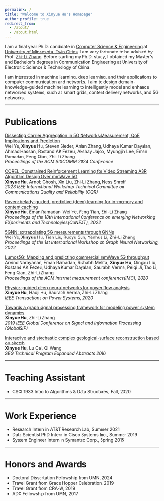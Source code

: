 ```yaml
---
permalink: /
title: "Welcome to Xinyue Hu's Homepage"
author_profile: true
redirect_from: 
  - /about/
  - /about.html
---
```


I am a final year Ph.D. candidate in [Computer Science & Engineering](https://cse.umn.edu/cs) at [University of Minnesota, Twin Cities](https://twin-cities.umn.edu/).  I am very fortunate to be advised by Prof. [Zhi-Li Zhang](https://www-users.cse.umn.edu/~zhang089/). Before starting my Ph.D. study, I obtained my Master's and Bachelor's degrees in Communication Engineering at University of Electronic Science & Technology of China.

I am interested in machine learning, deep learning, and their applications to computer communication and networks. I aim to design domain-knowledge-guided machine learning to intelligently model and enhance networked systems, such as smart grids, content delivery networks, and 5G networks.

---

Publications
======
[Dissecting Carrier Aggregation in 5G Networks:Measurement, QoE Implications and Prediction](https://dl.acm.org/doi/pdf/10.1145/3651890.3672250)  
Wei Ye, **Xinyue Hu**, Steven Sleder, Anlan Zhang, Udhaya Kumar Dayalan, Ahmad Hassan, Rostand AK Fezeu, Akshay Jajoo, Myungjin Lee, Eman Ramadan, Feng Qian, Zhi-Li Zhang  
_Proceedings of the ACM SIGCOMM 2024 Conference_

[COREL: Constrained Reinforcement Learning for Video Streaming ABR Algorithm Design Over mmWave 5G](https://ieeexplore.ieee.org/abstract/document/10317803)  
**Xinyue Hu**, Arnob Ghosh, Xin Liu, Zhi-Li Zhang, Ness Shroff  
_2023 IEEE International Workshop Technical Committee on Communications Quality and Reliability (CQR)_

[Raven: belady-guided, predictive (deep) learning for in-memory and content caching](https://dl.acm.org/doi/abs/10.1145/3555050.3569134)  
**Xinyue Hu**, Eman Ramadan, Wei Ye, Feng Tian, Zhi-Li Zhang  
_Proceedings of the 18th International Conference on emerging Networking EXperiments and Technologies(CoNEXT), 2022_

[5GNN: extrapolating 5G measurements through GNNs](https://dl.acm.org/doi/abs/10.1145/3565473.3569186)  
Wei Ye, **Xinyue Hu**, Tian Liu, Ruoyu Sun, Yanhua Li, Zhi-Li Zhang  
_Proceedings of the 1st International Workshop on Graph Neural Networking, 2022_

[Lumos5G: Mapping and predicting commercial mmWave 5G throughput](https://dl.acm.org/doi/abs/10.1145/3419394.3423629)  
Arvind Narayanan, Eman Ramadan, Rishabh Mehta, **Xinyue Hu**, Qingxu Liu, Rostand AK Fezeu, Udhaya Kumar Dayalan, Saurabh Verma, Peiqi Ji, Tao Li, Feng Qian, Zhi-Li Zhang  
_Proceedings of the ACM internet measurement conference(IMC), 2020_

[Physics-guided deep neural networks for power flow analysis](https://ieeexplore.ieee.org/abstract/document/9216092)  
**Xinyue Hu**, Haoji Hu, Saurabh Verma, Zhi-Li Zhang  
_IEEE Transactions on Power Systems, 2020_

[Towards a graph signal processing framework for modeling power system dynamics](https://ieeexplore.ieee.org/abstract/document/8969365)  
**Xinyue Hu**, Zhi-Li Zhang  
_2019 IEEE Global Conference on Signal and Information Processing (GlobalSIP)_

[Interactive and stochastic complex geological-surface reconstruction based on sketch](https://library.seg.org/doi/abs/10.1190/segam2016-13961298.1)  
**Xinyue Hu**, Lu Cai, Qi Wang  
_SEG Technical Program Expanded Abstracts 2016_

---

Teaching Assistant
======
* CSCI 1933 Intro to Algorithms & Data Structures, Fall, 2020

---

Work Experience
======
* Research Intern in AT&T Research Lab, Summer 2021
* Data Scientist PhD Intern in Cisco Systems Inc., Summer 2019
* System Engineer Intern in Symantec Corp., Spring 2015

---

Honors and Awards
======
* Doctoral Dissertation Fellowship from UMN, 2024
* Travel Grant from Grace Hopper Celebration, 2019
* Travel Grant from CRA-W, 2019
* ADC Fellowship from UMN, 2017
